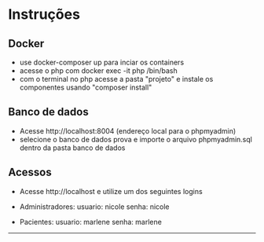 # Instruções

## Docker
- use docker-composer up para inciar os containers
- acesse o php com docker exec -it php /bin/bash
- com o terminal no php acesse a pasta "projeto" e instale os componentes usando "composer install"

## Banco de dados
- Acesse http://localhost:8004 (endereço local para o phpmyadmin)
- selecione o banco de dados prova e importe o arquivo phpmyadmin.sql dentro da pasta banco de dados 

## Acessos
- Acesse http://localhost e utilize um dos seguintes logins

- Administradores: 
usuario: nicole
senha: nicole

- Pacientes:
usuario: marlene
senha: marlene

------------------------------

